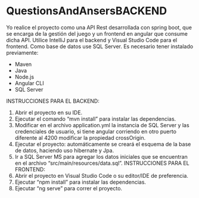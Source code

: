 # QuestionsAndAnsersBACKEND
Yo realice el proyecto como una API Rest desarrollada con spring boot, que se encarga de la gestión del juego y un frontend en angular que consume dicha API.
Utilice IntelliJ para el backend y Visual Studio Code para el frontend.
Como base de datos use SQL Server.
Es necesario tener instalado previamente:
- Maven
- Java
- Node.js
- Angular CLI
- SQL Server

INSTRUCCIONES PARA EL BACKEND:
1.	Abrir el proyecto en su IDE.
2.	Ejecutar el comando “mvn install” para instalar las dependencias.
3.	Modificar en el archivo application.yml la instancia de SQL Server y las credenciales de usuario, si tiene angular corriendo en otro puerto diferente al 4200 modificar la propiedad crossOrigin.
4.	Ejecutar el proyecto: automáticamente se creará el esquema de la base de datos, haciendo uso hibernate y Jpa.
5.	Ir a SQL Server MS para agregar los datos iniciales que se encuentran en el archivo “src/main/resources/data.sql”.
INSTRUCCIONES PARA EL FRONTEND:
1.	Abrir el proyecto en Visual Studio Code o su editor/IDE de preferencia.
2.	Ejecutar “npm install” para instalar las dependencias.
3.	Ejecutar “ng serve” para correr el proyecto.
